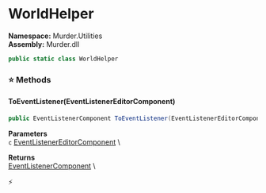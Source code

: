 # WorldHelper

**Namespace:** Murder.Utilities \
**Assembly:** Murder.dll

```csharp
public static class WorldHelper
```

### ⭐ Methods
#### ToEventListener(EventListenerEditorComponent)
```csharp
public EventListenerComponent ToEventListener(EventListenerEditorComponent c)
```

**Parameters** \
`c` [EventListenerEditorComponent](../../Murder/Components/EventListenerEditorComponent.html) \

**Returns** \
[EventListenerComponent](../../Murder/Components/EventListenerComponent.html) \



⚡
